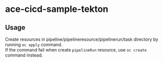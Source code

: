 # ace-cicd-sample-tekton

## Usage

Create resources in pipeline/pipelineresource/pipelinerun/task directory by running `oc apply` command.  
If the command fail when create `pipelineRun` resource, use `oc create` command instead.  
